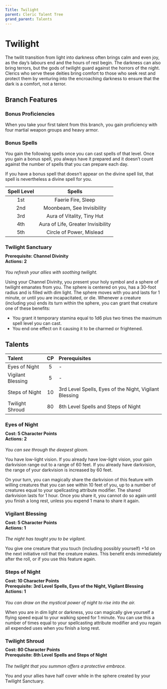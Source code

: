 ```yaml
---
Title: Twilight
parent: Cleric Talent Tree
grand_parent: Talents
---
```

 
# Twilight
The twilit transition from light into darkness often brings calm and even joy, as the day’s labours end and the hours of rest begin. The darkness can also bring terrors, but the gods of twilight guard against the horrors of the night. Clerics who serve these deities bring comfort to those who seek rest and protect them by venturing into the encroaching darkness to ensure that the dark is a comfort, not a terror.

## Branch Features
 
### Bonus Proficiencies
When you take your first talent from this branch, you gain proficiency with four martial weapon groups and heavy armor.

### Bonus Spells
You gain the following spells once you can cast spells of that level. Once you gain a bonus spell, you always have it prepared and it doesn’t count against the number of spells that you can prepare each day.
 
If you have a bonus spell that doesn’t appear on the divine spell list, that spell is nevertheless a divine spell for you.
 
| Spell Level | Spells |
|:-----------:|:------:|
| 1st | Faerie Fire, Sleep |
| 2nd | Moonbeam, See Invisibility | 
| 3rd | Aura of Vitality, Tiny Hut | 
| 4th | Aura of Life, Greater Invisibility | 
| 5th | Circle of Power, Mislead | 

### Twilight Sanctuary

<div style="margin-top:-10px;"></div>
 
#### **Prerequisite:** Channel Divinity<br>**Actions:** 2
*You refresh your allies with soothing twilight.*

Using your Channel Divinity, you present your holy symbol and a sphere of twilight emanates from you. The sphere is centered on you, has a 30-foot radius and is filled with dim light. The sphere moves with you and lasts for 1 minute, or until you are incapacitated, or die. Whenever a creature (including you) ends its turn within the sphere, you can grant that creature one of these benefits:
* You grant it temporary stamina equal to 1d6 plus two times the maximum spell level you can cast.
* You end one effect on it causing it to be charmed or frightened.

## Talents
 
| Talent | CP | Prerequisites |
|:-------|:--:|:--------------|
| Eyes of Night     | 5  | - |  
| Vigilant Blessing | 5  | - |  
| Steps of Night    | 10 | 3rd Level Spells, Eyes of the Night, Vigilant Blessing |  
| Twilight Shroud   | 80 | 8th Level Spells and Steps of Night  |  

### Eyes of Night
 
<div style="margin-top:-10px;"></div>
 
#### **Cost:** 5 Character Points<br>**Actions:** 2
*You can see through the deepest gloom.* 

You have low-light vision. If you already have low-light vision, your gain darkvision range out to a range of 60 feet. If you already have darkvision, the range of your darkvision is increased by 60 feet.

On your turn, you can magically share the darkvision of this feature with willing creatures that you can see within 10 feet of you, up to a number of creatures equal to your spellcasting attribute modifier. The shared darkvision lasts for 1 hour. Once you share it, you cannot do so again until you finish a long rest, unless you expend 1 mana to share it again.

### Vigilant Blessing
 
<div style="margin-top:-10px;"></div>
 
#### **Cost:** 5 Character Points<br>**Actions:** 1
*The night has taught you to be vigilant.* 

You give one creature that you touch (including possibly yourself) +1d on the next initiative roll that the creature makes. This benefit ends immediately after the roll, or if you use this feature again.

### Steps of Night
 
<div style="margin-top:-10px;"></div>
 
#### **Cost:** 10 Character Points<br>**Prerequisite:** 3rd Level Spells, Eyes of the Night, Vigilant Blessing <br>**Actions:** 1
*You can draw on the mystical power of night to rise into the air.* 

When you are in dim light or darkness, you can magically give yourself a flying speed equal to your walking speed for 1 minute. You can use this a number of times equal to your spellcasting attribute modifier and you regain all expended uses when you finish a long rest.

### Twilight Shroud
 
<div style="margin-top:-10px;"></div>
 
#### **Cost:** 80 Character Points<br>**Prerequisite:** 8th Level Spells and Steps of Night
*The twilight that you summon offers a protective embrace.* 

You and your allies have half cover while in the sphere created by your Twilight Sanctuary.
